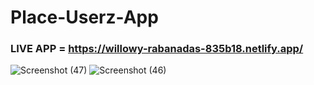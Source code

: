 ﻿# Place-Userz-App
### LIVE APP = https://willowy-rabanadas-835b18.netlify.app/
![Screenshot (47)](https://github.com/ishaan51551/Place-Userz-App/assets/98735376/ffd75db1-d27b-4209-b82d-28f992e04f43)
![Screenshot (46)](https://github.com/ishaan51551/Place-Userz-App/assets/98735376/a7d50e3c-c302-42ca-9073-1b506c092b54)
